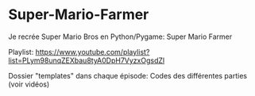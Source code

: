 # Super-Mario-Farmer
Je recrée Super Mario Bros en Python/Pygame: Super Mario Farmer

Playlist: https://www.youtube.com/playlist?list=PLym98unqZEXbau8tyA0DpH7VyzxOgsdZl

Dossier "templates" dans chaque épisode: Codes des différentes parties (voir vidéos)
